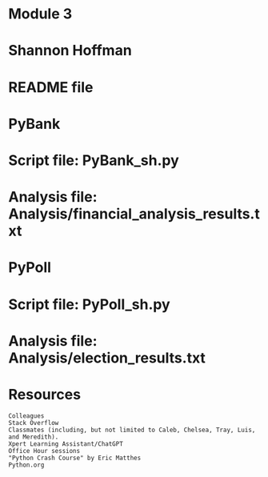 # Module 3
# Shannon Hoffman
# README file

# PyBank
# Script file: PyBank_sh.py
# Analysis file: Analysis/financial_analysis_results.txt

# PyPoll
# Script file: PyPoll_sh.py
# Analysis file: Analysis/election_results.txt

# Resources
    Colleagues
    Stack Overflow
    Classmates (including, but not limited to Caleb, Chelsea, Tray, Luis, and Meredith). 
    Xpert Learning Assistant/ChatGPT
    Office Hour sessions
    "Python Crash Course" by Eric Matthes
    Python.org
